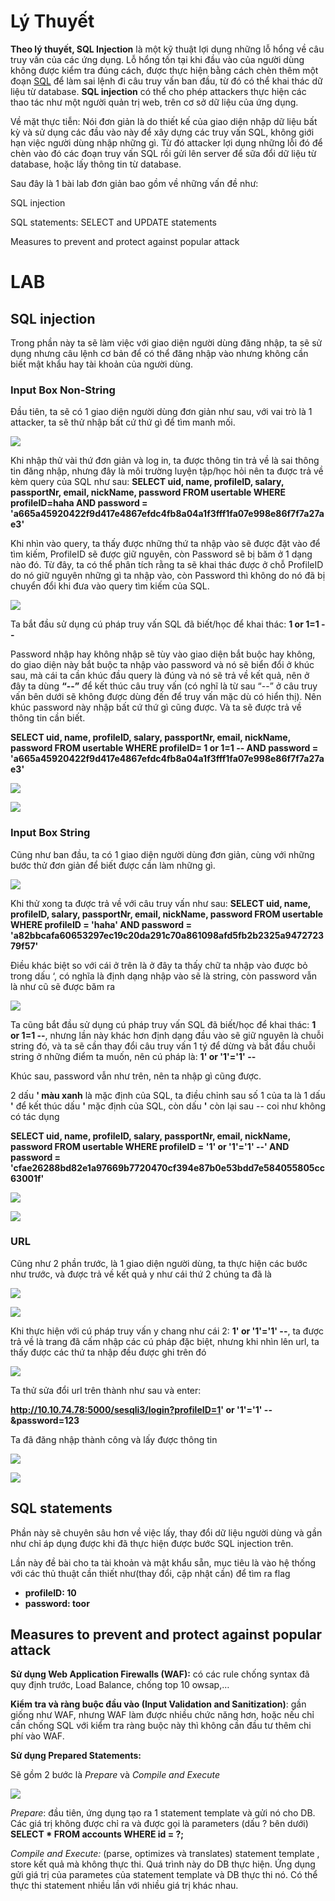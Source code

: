 # **Lý Thuyết**

**Theo lý thuyết, SQL Injection** là một kỹ thuật lợi dụng những lỗ hổng về câu truy vấn của các ứng dụng. Lỗ hổng tồn tại khi đầu vào của người dùng không được kiểm tra đúng cách, được thực hiện bằng cách chèn thêm một đoạn [SQL](https://topdev.vn/blog/sql-la-gi/) để làm sai lệnh đi câu truy vấn ban đầu, từ đó có thể khai thác dữ liệu từ database. **SQL injection** có thể cho phép attackers thực hiện các thao tác như một người quản trị web, trên cơ sở dữ liệu của ứng dụng.

Về mặt thực tiễn: Nói đơn giản là do thiết kế của giao diện nhập dữ liệu bất kỳ và sử dụng các đầu vào này để xây dựng các truy vấn SQL, không giới hạn việc người dùng nhập những gì. Từ đó attacker lợi dụng những lỗi đó để chèn vào đó các đoạn truy vấn SQL rồi gửi lên server để sữa đổi dữ liệu từ database, hoặc lấy thông tin từ database.

Sau đây là 1 bài lab đơn giản bao gồm về những vấn đề như:

SQL injection

SQL statements: SELECT and UPDATE statements

Measures to prevent and protect against popular attack

# LAB

## SQL injection

Trong phần này ta sẽ làm việc với giao diện người dùng đăng nhập, ta sẽ sử dụng nhưng câu lệnh cơ bản để có thể đăng nhập vào nhưng không cần biết mật khẩu hay tài khoản của người dùng.

### Input Box Non-String

Đầu tiên, ta sẽ có 1 giao diện người dùng đơn giản như sau, với vai trò là 1 attacker, ta sẽ thử nhập bất cứ thứ gì để tìm manh mối.

![](image/sql-1.png)

Khi nhập thử vài thứ đơn giản và log in, ta được thông tin trả về là sai thông tin đăng nhập, nhưng đây là môi trường luyện tập/học hỏi nên ta được trả về kèm query của SQL như sau: **SELECT uid, name, profileID, salary, passportNr, email, nickName, password FROM usertable WHERE profileID=haha AND password = 'a665a45920422f9d417e4867efdc4fb8a04a1f3fff1fa07e998e86f7f7a27ae3'**

Khi nhìn vào query, ta thấy được những thứ ta nhập vào sẽ được đặt vào để tìm kiếm, ProfileID sẽ được giữ nguyên, còn Password sẽ bị băm ở 1 dạng nào đó. Từ đây, ta có thể phân tích rằng ta sẽ khai thác được ở chỗ ProfileID do nó giữ nguyên những gì ta nhập vào, còn Password thì không do nó đã bị chuyển đổi khi đưa vào query tìm kiếm của SQL.

![](image/sql-2.png)

Ta bắt đầu sử dụng cú pháp truy vấn SQL đã biết/học để khai thác: **1 or 1=1 --**

Password nhập hay không nhập sẽ tùy vào giao diện bắt buộc hay không, do giao diện này bắt buộc ta nhập vào password và nó sẽ biển đổi ở khúc sau, mà cái ta cần khúc đầu query là đúng và nó sẽ trả về kết quả, nên ở đây ta dùng **“--”** để kết thúc câu truy vấn (có nghĩ là từ sau “--” ở câu truy vấn bên dưới sẽ không được dùng đến để truy vấn mặc dù có hiển thị). Nên khúc password này nhập bất cứ thứ gì cũng được. Và ta sẽ được trả về thông tin cần biết.

**SELECT uid, name, profileID, salary, passportNr, email, nickName, password FROM usertable WHERE profileID= 1 or 1=1 -- AND password = 'a665a45920422f9d417e4867efdc4fb8a04a1f3fff1fa07e998e86f7f7a27ae3'**

![](image/sql-3.png)

![](image/sql-4.png)

### Input Box String

Cũng như ban đầu, ta có 1 giao diện người dùng đơn giản, cùng với những bước thử đơn giản để biết được cần làm những gì.

![](image/sql-5.png)

Khi thử xong ta được trả về với câu truy vấn như sau: **SELECT uid, name, profileID, salary, passportNr, email, nickName, password FROM usertable WHERE profileID = 'haha' AND password = 'a82bbcafa60653297ec19c20da291c70a861098afd5fb2b2325a947272379f57'**

Điều khác biệt so với cái ở trên là ở đây ta thấy chữ ta nhập vào được bỏ trong dấu ‘, có nghĩa là định dạng nhập vào sẽ là string, còn password vẫn là như cũ sẽ được băm ra

![](image/sql-6.png)

Ta cũng bắt đầu sử dụng cú pháp truy vấn SQL đã biết/học để khai thác: **1 or 1=1 --**, nhưng lần này khác hơn định dạng đầu vào sẽ giữ nguyên là chuỗi string đó, và ta sẽ cần thay đổi câu truy vấn 1 tý để dừng và bắt đầu chuỗi string ở những điểm ta muốn, nên cú pháp là: **1' or '1'='1' --**

Khúc sau, password vẫn như trên, nên ta nhập gì cũng được.

2 dấu **' màu xanh** là mặc định của SQL, ta điều chỉnh sau số 1 của ta là 1 dấu **'** để kết thúc dấu **'** mặc định của SQL, còn dấu **'** còn lại sau -- coi như không có tác dụng

**SELECT uid, name, profileID, salary, passportNr, email, nickName, password FROM usertable WHERE profileID = '1' or '1'='1' --' AND password = 'cfae26288bd82e1a97669b7720470cf394e87b0e53bdd7e584055805cc63001f'**

![](image/sql-7.png)

![](image/sql-9.png)

### URL

Cũng như 2 phần trước, là 1 giao diện người dùng, ta thực hiện các bước như trước, và được trả về kết quả y như cái thứ 2 chúng ta đã là

![](image/sql-10.png)

![](image/sql-11.png)

Khi thực hiện với cú pháp truy vấn y chang như cái 2: **1' or '1'='1' --**, ta được trả về là trang đã cấm nhập các cú pháp đặc biệt, nhưng khi nhìn lên url, ta thấy được các thứ ta nhập đều được ghi trên đó

![](image/sql-12.png)

Ta thử sửa đổi url trên thành như sau và enter:

**http://10.10.74.78:5000/sesqli3/login?profileID=1' or '1'='1' --&password=123**

Ta đã đăng nhập thành công và lấy được thông tin

![](image/sql-13.png)

![](image/sql-14.png)

## SQL statements

Phần này sẽ chuyên sâu hơn về việc lấy, thay đổi dữ liệu người dùng và gần như chỉ áp dụng được khi đã thực hiện được bước SQL injection trên.

Lần này đề bài cho ta tài khoản và mật khẩu sẵn, mục tiêu là vào hệ thống với các thủ thuật cần thiết như(thay đổi, cập nhật cần) để tìm ra flag

-   **profileID: 10**
-   **password: toor**

## Measures to prevent and protect against popular attack

**Sử dụng Web Application Firewalls (WAF):** có các rule chống syntax đã quy định trước, Load Balance, chống top 10 owsap,…

**Kiểm tra và ràng buộc đầu vào (Input Validation and Sanitization)**: gần giống như WAF, nhưng WAF làm được nhiều chức năng hơn, hoặc nếu chỉ cần chống SQL với kiểm tra ràng buộc này thì không cần đầu tư thêm chi phí vào WAF.

**Sử dụng Prepared Statements:**

Sẽ gồm 2 bước là *Prepare* và *Compile and Execute*

![](image/sql-15.png)

*Prepare*: đầu tiên, ứng dụng tạo ra 1 statement template và gửi nó cho DB. Các giá trị không được chỉ ra và được gọi là parameters (dấu ? bên dưới) **SELECT \* FROM accounts WHERE id = ?;**

*Compile and Execute:* (parse, optimizes và translates) statement template , store kết quả mà không thực thi. Quá trình này do DB thực hiện. Ứng dụng gửi giá trị của parametes của statement template và DB thực thi nó. Có thể thực thi statement nhiều lần với nhiều giá trị khác nhau.
